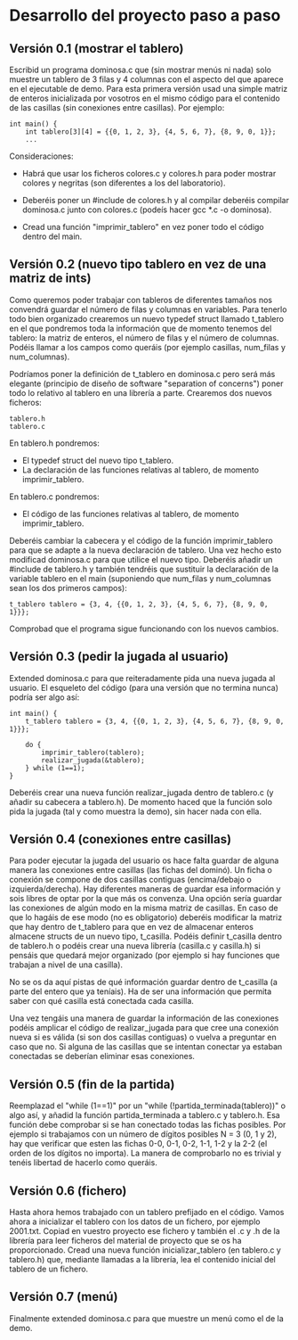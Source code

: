 # Desarrollo del proyecto paso a paso

## Versión 0.1 (mostrar el tablero)

Escribid un programa dominosa.c que (sin mostrar menús ni nada) solo muestre un tablero de 3 filas y 4 columnas con el aspecto del que aparece en el ejecutable de demo. Para esta primera versión usad una simple matriz de enteros inicializada por vosotros en el mismo código para el contenido de las casillas (sin conexiones entre casillas). Por ejemplo:

	int main() {
		int tablero[3][4] = {{0, 1, 2, 3}, {4, 5, 6, 7}, {8, 9, 0, 1}};
		...

Consideraciones:

- Habrá que usar los ficheros colores.c y colores.h para poder mostrar colores y negritas (son diferentes a los del laboratorio).

- Deberéis poner un #include de colores.h y al compilar deberéis compilar dominosa.c junto con colores.c (podeís hacer gcc *.c -o dominosa).  

- Cread una función "imprimir_tablero" en vez poner todo el código dentro del main.

## Versión 0.2 (nuevo tipo tablero en vez de una matriz de ints)

Como queremos poder trabajar con tableros de diferentes tamaños nos convendrá guardar el número de filas y columnas en variables. Para tenerlo todo bien organizado crearemos un nuevo typedef struct llamado t_tablero en el que pondremos toda la información que de momento tenemos del tablero: la matriz de enteros, el número de filas y el número de columnas. Podéis llamar a los campos como queráis (por ejemplo casillas, num_filas y num_columnas). 

Podríamos poner la definición de t_tablero en dominosa.c pero será más elegante (principio de diseño de software "separation of concerns") poner todo lo relativo al tablero en una librería a parte. Crearemos dos nuevos ficheros:

	tablero.h
	tablero.c

En tablero.h pondremos:

- El typedef struct del nuevo tipo t_tablero. 
- La declaración de las funciones relativas al tablero, de momento imprimir_tablero.

En tablero.c pondremos:

- El código de las funciones relativas al tablero, de momento imprimir_tablero.

Deberéis cambiar la cabecera y el código de la función imprimir_tablero para que se adapte a la nueva declaración de tablero. Una vez hecho esto modificad dominosa.c para que utilice el nuevo tipo. Deberéis añadir un #include de tablero.h y también tendréis que sustituir la declaración de la variable tablero en el main (suponiendo que num_filas y num_columnas sean los dos primeros campos):

	t_tablero tablero = {3, 4, {{0, 1, 2, 3}, {4, 5, 6, 7}, {8, 9, 0, 1}}};


Comprobad que el programa sigue funcionando con los nuevos cambios.

<!-- --------------------------------------------- -->

## Versión 0.3 (pedir la jugada al usuario)

Extended dominosa.c para que reiteradamente pida una nueva jugada al usuario. El esqueleto del código (para una versión que no termina nunca) podría ser algo así:

	int main() {
		t_tablero tablero = {3, 4, {{0, 1, 2, 3}, {4, 5, 6, 7}, {8, 9, 0, 1}}};
	
		do {
			imprimir_tablero(tablero);
			realizar_jugada(&tablero);
		} while (1==1);
	}

Deberéis crear una nueva función realizar_jugada dentro de tablero.c (y añadir su cabecera a tablero.h). De momento haced que la función solo pida la jugada (tal y como muestra la demo), sin hacer nada con ella. 


<!-- --------------------------------------------- -->

## Versión 0.4 (conexiones entre casillas)

Para poder ejecutar la jugada del usuario os hace falta guardar de alguna manera las conexiones entre casillas (las fichas del dominó). Un ficha o conexión se compone de dos casillas contiguas (encima/debajo o izquierda/derecha). Hay diferentes maneras de guardar esa información y sois libres de optar por la que más os convenza. Una opción sería guardar las conexiones de algún modo en la misma matriz de casillas. En caso de que lo hagáis de ese modo (no es obligatorio) deberéis modificar la matriz que hay dentro de t_tablero para que en vez de almacenar enteros almacene structs de un nuevo tipo, t_casilla. Podéis definir t_casilla dentro de tablero.h o podéis crear una nueva librería (casilla.c y casilla.h) si pensáis que quedará mejor organizado (por ejemplo si hay funciones que trabajan a nivel de una casilla).

No se os da aquí pistas de qué información guardar dentro de t_casilla (a parte del entero que ya teníais). Ha de ser una información que permita saber con qué casilla está conectada cada casilla. 

Una vez tengáis una manera de guardar la información de las conexiones podéis amplicar el código de realizar_jugada para que cree una conexión nueva si es válida (si son dos casillas contiguas) o vuelva a preguntar en caso que no. Si alguna de las casillas que se intentan conectar ya estaban conectadas se deberían eliminar esas conexiones. 


<!-- --------------------------------------------- -->

## Versión 0.5 (fin de la partida)

Reemplazad el "while (1==1)" por un "while (!partida_terminada(tablero))" o algo así, y añadid la función partida_terminada a tablero.c y tablero.h. Esa función debe comprobar si se han conectado todas las fichas posibles. Por ejemplo si trabajamos con un número de dígitos posibles N = 3 (0, 1 y 2), hay que verificar que esten las fichas  0-0, 0-1, 0-2, 1-1, 1-2 y la 2-2 (el orden de los dígitos no importa). La manera de comprobarlo no es trivial y tenéis libertad de hacerlo como queráis. 


<!-- --------------------------------------------- -->

## Versión 0.6 (fichero)

Hasta ahora hemos trabajado con un tablero prefijado en el código. Vamos ahora a inicializar el tablero con los datos de un fichero, por ejemplo 2001.txt. Copiad en vuestro proyecto ese fichero y también el .c y .h de la librería para leer ficheros del material de proyecto que se os ha proporcionado. Cread una nueva función inicializar_tablero (en tablero.c y tablero.h) que, mediante llamadas a la librería, lea el contenido inicial del tablero de un fichero.



<!-- --------------------------------------------- -->

## Versión 0.7 (menú)

Finalmente extended dominosa.c para que muestre un menú como el de la demo.